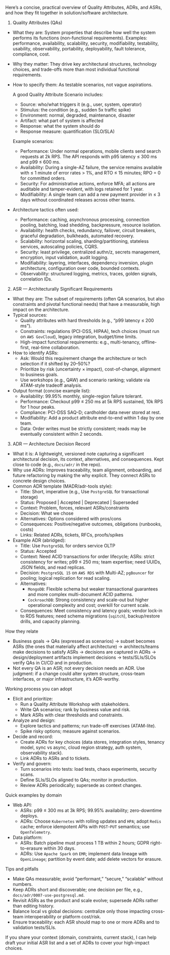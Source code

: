 Here’s a concise, practical overview of Quality Attributes, ADRs, and ASRs, and how they fit together in solution/software architecture.

1) Quality Attributes (QAs)
- What they are: System properties that describe how well the system performs its functions (non-functional requirements). Examples: performance, availability, scalability, security, modifiability, testability, usability, observability, portability, deployability, fault tolerance, compliance, cost.
- Why they matter: They drive key architectural structures, technology choices, and trade-offs more than most individual functional requirements.
- How to specify them: As testable scenarios, not vague aspirations.

  A good Quality Attribute Scenario includes:
  - Source: who/what triggers it (e.g., user, system, operator)
  - Stimulus: the condition (e.g., sudden 5x traffic spike)
  - Environment: normal, degraded, maintenance, disaster
  - Artifact: what part of system is affected
  - Response: what the system should do
  - Response measure: quantification (SLO/SLA)

  Example scenarios:
  - Performance: Under normal operations, mobile clients send search requests at 2k RPS. The API responds with p95 latency ≤ 300 ms and p99 ≤ 600 ms.
  - Availability: During a single-AZ failure, the service remains available with ≤ 1 minute of error rates > 1%, and RTO ≤ 15 minutes; RPO = 0 for committed orders.
  - Security: For administrative actions, enforce MFA; all actions are auditable and tamper-evident, with logs retained for 1 year.
  - Modifiability: A single team can add a new payment provider in ≤ 3 days without coordinated releases across other teams.

- Architecture tactics often used:
  - Performance: caching, asynchronous processing, connection pooling, batching, load shedding, backpressure, resource isolation.
  - Availability: health checks, redundancy, failover, circuit breakers, graceful degradation, bulkheads, automated recovery.
  - Scalability: horizontal scaling, sharding/partitioning, stateless services, autoscaling policies, CQRS.
  - Security: least privilege, centralized authn/z, secrets management, encryption, input validation, audit logging.
  - Modifiability: layering, interfaces, dependency inversion, plugin architecture, configuration over code, bounded contexts.
  - Observability: structured logging, metrics, traces, golden signals, correlation IDs.

2) ASR — Architecturally Significant Requirements
- What they are: The subset of requirements (often QA scenarios, but also constraints and pivotal functional needs) that have a measurable, high impact on the architecture.
- Typical sources:
  - Quality attributes with hard thresholds (e.g., “p99 latency ≤ 200 ms”).
  - Constraints: regulations (PCI-DSS, HIPAA), tech choices (must run on `AWS GovCloud`), legacy integration, budget/time limits.
  - High-impact functional requirements: e.g., multi-tenancy, offline-first, real-time collaboration.
- How to identify ASRs:
  - Ask: Would this requirement change the architecture or tech selection if it shifted by 20–50%?
  - Prioritize by risk (uncertainty × impact), cost-of-change, alignment to business goals.
  - Use workshops (e.g., QAW) and scenario ranking; validate via ATAM-style tradeoff analysis.
- Output format (concise example list):
  - Availability: 99.95% monthly, single-region failure tolerant.
  - Performance: Checkout p99 ≤ 250 ms at 5k RPS sustained, 10k RPS for 1 hour peaks.
  - Compliance: PCI-DSS SAQ-D; cardholder data never stored at rest.
  - Modifiability: Add a product attribute end-to-end within 1 day by one team.
  - Data: Order writes must be strictly consistent; reads may be eventually consistent within 2 seconds.

3) ADR — Architecture Decision Record
- What it is: A lightweight, versioned note capturing a significant architectural decision, its context, alternatives, and consequences. Kept close to code (e.g., `docs/adr/` in the repo).
- Why use ADRs: Improves traceability, team alignment, onboarding, and future refactoring by making the why explicit. They connect ASRs to concrete design choices.
- Common ADR template (MADR/adr-tools style):
  - Title: Short, imperative (e.g., Use `PostgreSQL` for transactional storage)
  - Status: Proposed | Accepted | Deprecated | Superseded
  - Context: Problem, forces, relevant ASRs/constraints
  - Decision: What we chose
  - Alternatives: Options considered with pros/cons
  - Consequences: Positive/negative outcomes, obligations (runbooks, costs)
  - Links: Related ADRs, tickets, RFCs, proofs/spikes
- Example ADR (abridged):
  - Title: Use `PostgreSQL` for orders service OLTP
  - Status: Accepted
  - Context: Need ACID transactions for order lifecycle; ASRs: strict consistency for writes; p99 ≤ 250 ms; team expertise; need UUIDs, JSON fields, and read replicas.
  - Decision: `PostgreSQL 15` on `AWS RDS` with Multi-AZ; `pgBouncer` for pooling; logical replication for read scaling.
  - Alternatives:
    - `MongoDB`: Flexible schema but weaker transactional guarantees and more complex multi-document ACID patterns.
    - `CockroachDB`: Strong consistency and scale-out but higher operational complexity and cost; overkill for current scale.
  - Consequences: Meet consistency and latency goals; vendor lock-in to RDS features; need schema migrations (`sqitch`), backup/restore drills, and capacity planning.

How they relate
- Business goals → QAs (expressed as scenarios) → subset becomes ASRs (the ones that materially affect architecture) → architects/teams make decisions to satisfy ASRs → decisions are captured in ADRs → design/deployment artifacts implement decisions → tests/SLIs/SLOs verify QAs in CI/CD and in production.
- Not every QA is an ASR; not every decision needs an ADR. Use judgment: if a change could alter system structure, cross-team interfaces, or major infrastructure, it’s ADR-worthy.

Working process you can adopt
- Elicit and prioritize:
  - Run a Quality Attribute Workshop with stakeholders.
  - Write QA scenarios; rank by business value and risk.
  - Mark ASRs with clear thresholds and constraints.
- Analyze and design:
  - Explore tactics and patterns; run trade-off exercises (ATAM-lite).
  - Spike risky options; measure against scenarios.
- Decide and record:
  - Create ADRs for key choices (data stores, integration styles, tenancy model, sync vs async, cloud region strategy, auth system, observability stack).
  - Link ADRs to ASRs and to tickets.
- Verify and govern:
  - Turn scenarios into tests: load tests, chaos experiments, security scans.
  - Define SLIs/SLOs aligned to QAs; monitor in production.
  - Review ADRs periodically; supersede as context changes.

Quick examples by domain
- Web API:
  - ASRs: p99 ≤ 300 ms at 3k RPS; 99.95% availability; zero-downtime deploys.
  - ADRs: Choose `Kubernetes` with rolling updates and `HPA`; adopt `Redis` cache; enforce idempotent APIs with `POST`-`PUT` semantics; use `OpenTelemetry`.
- Data platform:
  - ASRs: Batch pipeline must process 1 TB within 2 hours; GDPR right-to-erasure within 30 days.
  - ADRs: Use `Apache Spark` on `EMR`; implement data lineage with `OpenLineage`; partition by event date; add delete vectors for erasure.

Tips and pitfalls
- Make QAs measurable; avoid “performant,” “secure,” “scalable” without numbers.
- Keep ADRs short and discoverable; one decision per file, e.g., `docs/adr/0007-use-postgresql.md`.
- Revisit ASRs as the product and scale evolve; supersede ADRs rather than editing history.
- Balance local vs global decisions: centralize only those impacting cross-team interoperability or platform cost/risk.
- Ensure traceability: each ASR should map to one or more ADRs and to validation tests/SLIs.

If you share your context (domain, constraints, current stack), I can help draft your initial ASR list and a set of ADRs to cover your high-impact choices.
